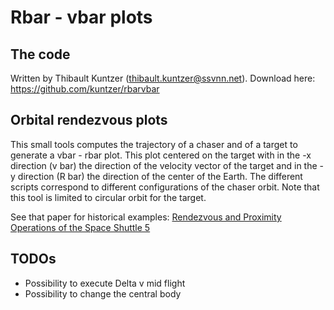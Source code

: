 # Rbar - vbar plots

## The code

Written by Thibault Kuntzer (thibault.kuntzer@ssvnn.net).
Download here: https://github.com/kuntzer/rbarvbar


## Orbital rendezvous plots

This small tools computes the trajectory of a chaser and of a target to generate a vbar - rbar plot.
This plot centered on the target with in the -x direction (v bar) the direction of the velocity vector of the target and in the -y direction (R bar) the direction of the center of the Earth.
The different scripts correspond to different configurations of the chaser orbit. 
Note that this tool is limited to circular orbit for the target.

See that paper for historical examples: [Rendezvous and Proximity Operations of the Space Shuttle 5](https://ntrs.nasa.gov/archive/nasa/casi.ntrs.nasa.gov/20070018243.pdf)

## TODOs

- Possibility to execute Delta v mid flight
- Possibility to change the central body
